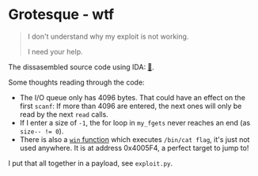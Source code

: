 # Grotesque - wtf

> I don't understand why my exploit is not working.
>
> I need your help.

The dissasembled source code using IDA: [🔗](https://imgur.com/a/guWOBKL).

Some thoughts reading through the code:
	
 * The I/O queue only has 4096 bytes. That could have an effect on the first `scanf`: If more than 4096 are entered, the next ones will only be read by the next `read` calls.
* If I enter a size of `-1`, the for loop in `my_fgets` never reaches an end (as `size-- != 0`).
* There is also a [`win` function](https://i.imgur.com/qiLhDby.png) which executes `/bin/cat flag`, it's just not used anywhere. It is at address 0x4005F4, a perfect target to jump to!

I put that all together in a payload, see `exploit.py`.

